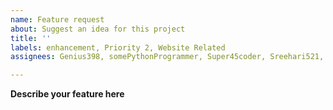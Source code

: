 ```yaml
---
name: Feature request
about: Suggest an idea for this project
title: ''
labels: enhancement, Priority 2, Website Related
assignees: Genius398, somePythonProgrammer, Super45coder, Sreehari521, e-coders

---
```


**Describe your feature here**
